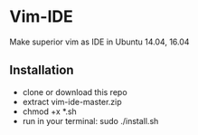 # Vim-IDE
Make superior vim as IDE in Ubuntu 14.04, 16.04

## Installation
* clone or download this repo
* extract vim-ide-master.zip
* chmod +x *.sh 
* run in your terminal: sudo ./install.sh
